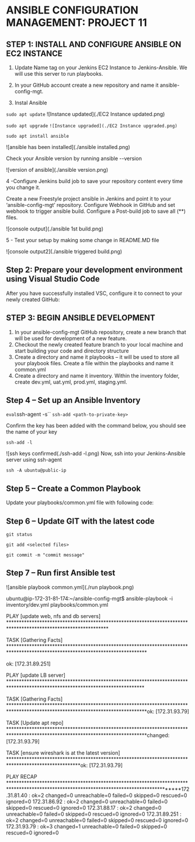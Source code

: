 # ANSIBLE CONFIGURATION MANAGEMENT: PROJECT 11

## STEP 1: INSTALL AND CONFIGURE ANSIBLE ON EC2 INSTANCE

1. Update Name tag on your Jenkins EC2 Instance to Jenkins-Ansible. We will use this server to run playbooks.

2. In your GitHub account create a new repository and name it ansible-config-mgt.

3. Instal Ansible

`sudo apt update`
![Instance updated](./EC2 Instance updated.png)

`sudo apt upgrade`
`![Instance upgraded](./EC2 Instance upgraded.png)`

`sudo apt install ansible`

![ansible has been installed](./ansible installed.png)

Check your Ansible version by running ansible --version

![version of ansible](./ansible version.png)

4 -Configure Jenkins build job to save your repository content every time you change it.

Create a new Freestyle project ansible in Jenkins and point it to your ‘ansible-config-mgt’ repository.
Configure Webhook in GitHub and set webhook to trigger ansible build.
Configure a Post-build job to save all (**) files.

![console output](./ansible 1st build.png)

5 - Test your setup by making some change in README.MD file

![console output2](./ansible triggered build.png)

## Step 2: Prepare your development environment using Visual Studio Code

After you have successfully installed VSC, configure it to connect to your newly created GitHub:

## STEP 3: BEGIN ANSIBLE DEVELOPMENT

1. In your ansible-config-mgt GitHub repository, create a new branch that will be used for development of a new feature.
2. Checkout the newly created feature branch to your local machine and start building your code and directory structure
3. Create a directory and name it playbooks – it will be used to store all your playbook files.
   Create a file within the playbooks and name it common.yml
4. Create a directory and name it inventory.
   Within the inventory folder, create dev.yml, uat.yml, prod.yml, staging.yml.

## Step 4 – Set up an Ansible Inventory

`eval`ssh-agent -s``
`ssh-add <path-to-private-key>`

Confirm the key has been added with the command below, you should see the name of your key

`ssh-add -l`

![ssh keys confirmed(./ssh-add -l.png)
Now, ssh into your Jenkins-Ansible server using ssh-agent

`ssh -A ubuntu@public-ip`

## Step 5 – Create a Common Playbook

Update your playbooks/common.yml file with following code:

## Step 6 – Update GIT with the latest code

`git status`

`git add <selected files>`

`git commit -m "commit message"`

## Step 7 – Run first Ansible test

![ansible playbook common.yml](./run playbook.png)

ubuntu@ip-172-31-81-174:~/ansible-config-mgt$ ansible-playbook -i inventory/dev.yml playbooks/common.yml

PLAY [update web, nfs and db servers] ***************************************************************************************************************

TASK [Gathering Facts] ******************************************************************************************************************************

ok: [172.31.89.251]

PLAY [update LB server] *****************************************************************************************************************************

TASK [Gathering Facts] ******************************************************************************************************************************ok: [172.31.93.79]

TASK [Update apt repo] ******************************************************************************************************************************changed: [172.31.93.79]

TASK [ensure wireshark is at the latest version] ****************************************************************************************************ok: [172.31.93.79]

PLAY RECAP ******************************************************************************************************************************************172.31.81.40               : ok=2    changed=0    unreachable=0    failed=0    skipped=0    rescued=0    ignored=0
172.31.86.92               : ok=2    changed=0    unreachable=0    failed=0    skipped=0    rescued=0    ignored=0
172.31.88.17               : ok=2    changed=0    unreachable=0    failed=0    skipped=0    rescued=0    ignored=0
172.31.89.251              : ok=2    changed=0    unreachable=0    failed=0    skipped=0    rescued=0    ignored=0
172.31.93.79               : ok=3    changed=1    unreachable=0    failed=0    skipped=0    rescued=0    ignored=0

